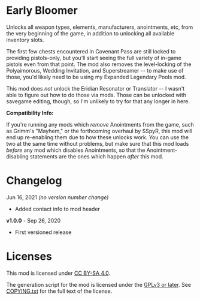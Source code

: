 Early Bloomer
=============

Unlocks all weapon types, elements, manufacturers, anointments, etc, from the very
beginning of the game, in addition to unlocking all available inventory slots.

The first few chests encountered in Covenant Pass are still locked to providing
pistols-only, but you'll start seeing the full variety of in-game pistols even
from that point.  The mod also removes the level-locking of the Polyaimorous,
Wedding Invitation, and Superstreamer -- to make use of those, you'd likely
need to be using my Expanded Legendary Pools mod.

This mod does *not* unlock the Eridian Resonator or Translator -- I wasn't able
to figure out how to do those via mods.  Those can be unlocked with savegame
editing, though, so I'm unlikely to try for that any longer in here.

**Compatibility Info:**

If you're running any mods which *remove* Anointments from the game, such as
Grimm's "Mayhem," or the forthcoming overhaul by SSpyR, this mod will end up
re-enabling them due to how these unlocks work.  You can use the two at the same
time without problems, but make sure that this mod loads *before* any mod which
disables Anointments, so that the Anointment-disabling statements are the ones
which happen *after* this mod.

Changelog
=========

Jun 16, 2021 *(no version number change)*
 * Added contact info to mod header

**v1.0.0** - Sep 26, 2020
 * First versioned release
 
Licenses
========

This mod is licensed under [CC BY-SA 4.0](https://creativecommons.org/licenses/by-sa/4.0/).

The generation script for the mod is licensed under the
[GPLv3 or later](https://www.gnu.org/licenses/quick-guide-gplv3.html).
See [COPYING.txt](../../COPYING.txt) for the full text of the license.

